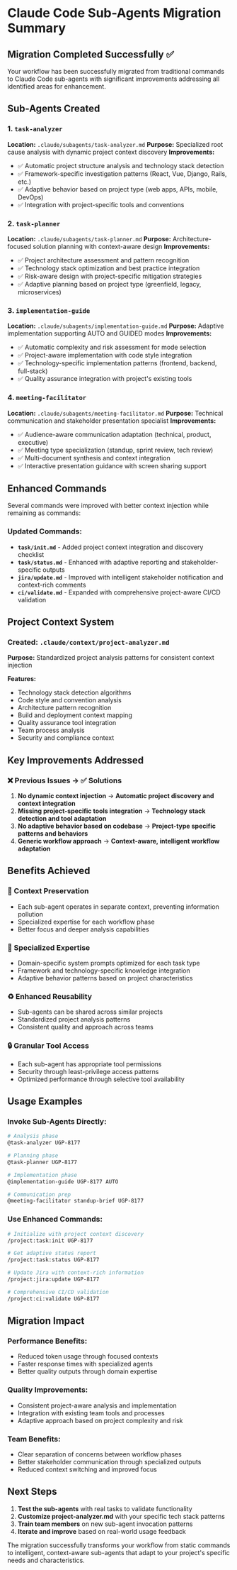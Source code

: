 # Claude Code Sub-Agents Migration Summary

## Migration Completed Successfully ✅

Your workflow has been successfully migrated from traditional commands to Claude Code sub-agents with significant improvements addressing all identified areas for enhancement.

## Sub-Agents Created

### 1. `task-analyzer`

**Location:** `.claude/subagents/task-analyzer.md`
**Purpose:** Specialized root cause analysis with dynamic project context discovery
**Improvements:**

- ✅ Automatic project structure analysis and technology stack detection
- ✅ Framework-specific investigation patterns (React, Vue, Django, Rails, etc.)
- ✅ Adaptive behavior based on project type (web apps, APIs, mobile, DevOps)
- ✅ Integration with project-specific tools and conventions

### 2. `task-planner`

**Location:** `.claude/subagents/task-planner.md`
**Purpose:** Architecture-focused solution planning with context-aware design
**Improvements:**

- ✅ Project architecture assessment and pattern recognition
- ✅ Technology stack optimization and best practice integration
- ✅ Risk-aware design with project-specific mitigation strategies
- ✅ Adaptive planning based on project type (greenfield, legacy, microservices)

### 3. `implementation-guide`

**Location:** `.claude/subagents/implementation-guide.md`
**Purpose:** Adaptive implementation supporting AUTO and GUIDED modes
**Improvements:**

- ✅ Automatic complexity and risk assessment for mode selection
- ✅ Project-aware implementation with code style integration
- ✅ Technology-specific implementation patterns (frontend, backend, full-stack)
- ✅ Quality assurance integration with project's existing tools

### 4. `meeting-facilitator`

**Location:** `.claude/subagents/meeting-facilitator.md`
**Purpose:** Technical communication and stakeholder presentation specialist
**Improvements:**

- ✅ Audience-aware communication adaptation (technical, product, executive)
- ✅ Meeting type specialization (standup, sprint review, tech review)
- ✅ Multi-document synthesis and context integration
- ✅ Interactive presentation guidance with screen sharing support

## Enhanced Commands

Several commands were improved with better context injection while remaining as commands:

### Updated Commands:

- **`task/init.md`** - Added project context integration and discovery checklist
- **`task/status.md`** - Enhanced with adaptive reporting and stakeholder-specific outputs
- **`jira/update.md`** - Improved with intelligent stakeholder notification and context-rich comments
- **`ci/validate.md`** - Expanded with comprehensive project-aware CI/CD validation

## Project Context System

### Created: `.claude/context/project-analyzer.md`

**Purpose:** Standardized project analysis patterns for consistent context injection

**Features:**

- Technology stack detection algorithms
- Code style and convention analysis
- Architecture pattern recognition
- Build and deployment context mapping
- Quality assurance tool integration
- Team process analysis
- Security and compliance context

## Key Improvements Addressed

### ❌ Previous Issues → ✅ Solutions

1. **No dynamic context injection** → **Automatic project discovery and context integration**
2. **Missing project-specific tools integration** → **Technology stack detection and tool adaptation**
3. **No adaptive behavior based on codebase** → **Project-type specific patterns and behaviors**
4. **Generic workflow approach** → **Context-aware, intelligent workflow adaptation**

## Benefits Achieved

### 🎯 Context Preservation

- Each sub-agent operates in separate context, preventing information pollution
- Specialized expertise for each workflow phase
- Better focus and deeper analysis capabilities

### 🔧 Specialized Expertise

- Domain-specific system prompts optimized for each task type
- Framework and technology-specific knowledge integration
- Adaptive behavior patterns based on project characteristics

### ♻️ Enhanced Reusability

- Sub-agents can be shared across similar projects
- Standardized project analysis patterns
- Consistent quality and approach across teams

### 🔒 Granular Tool Access

- Each sub-agent has appropriate tool permissions
- Security through least-privilege access patterns
- Optimized performance through selective tool availability

## Usage Examples

### Invoke Sub-Agents Directly:

```bash
# Analysis phase
@task-analyzer UGP-8177

# Planning phase
@task-planner UGP-8177

# Implementation phase
@implementation-guide UGP-8177 AUTO

# Communication prep
@meeting-facilitator standup-brief UGP-8177
```

### Use Enhanced Commands:

```bash
# Initialize with project context discovery
/project:task:init UGP-8177

# Get adaptive status report
/project:task:status UGP-8177

# Update Jira with context-rich information
/project:jira:update UGP-8177

# Comprehensive CI/CD validation
/project:ci:validate UGP-8177
```

## Migration Impact

### Performance Benefits:

- Reduced token usage through focused contexts
- Faster response times with specialized agents
- Better quality outputs through domain expertise

### Quality Improvements:

- Consistent project-aware analysis and implementation
- Integration with existing team tools and processes
- Adaptive approach based on project complexity and risk

### Team Benefits:

- Clear separation of concerns between workflow phases
- Better stakeholder communication through specialized outputs
- Reduced context switching and improved focus

## Next Steps

1. **Test the sub-agents** with real tasks to validate functionality
2. **Customize project-analyzer.md** with your specific tech stack patterns
3. **Train team members** on new sub-agent invocation patterns
4. **Iterate and improve** based on real-world usage feedback

The migration successfully transforms your workflow from static commands to intelligent, context-aware sub-agents that adapt to your project's specific needs and characteristics.
